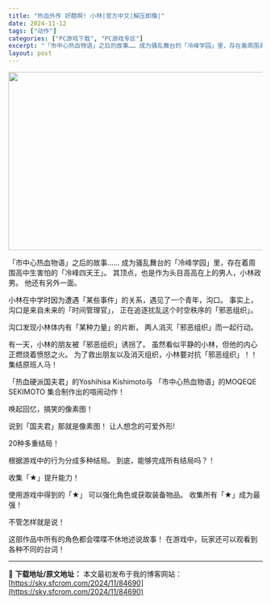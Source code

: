 ```yaml
---
title: "热血外传 好酷啊! 小林|官方中文|解压即撸|"
date: 2024-11-12
tags: ["动作"]
categories: ["PC游戏下载", "PC游戏专区"]
excerpt: "「市中心热血物语」之后的故事…… 成为骚乱舞台的「冷峰学园」里，存在着周围高中生害怕的「冷峰四天王」。 其顶点，也是作为头目高高在上的男人，小林政男。 他还有另外一面。 小林在中学时因为遭遇「某些事件」的关系，遇见了一个青年，沟口。 事实上，沟口是来自未来的「时间管理官」， 正在追逐扰乱这个时空秩序&hellip;"
layout: post
---
```


<img class="aligncenter size-full wp-image-84679" src="https://sky.sfcrom.com/wp-content/uploads/2024/11/2024111211133732.webp" alt="" width="616" height="353" />

「市中心热血物语」之后的故事……
成为骚乱舞台的「冷峰学园」里，存在着周围高中生害怕的「冷峰四天王」。
其顶点，也是作为头目高高在上的男人，小林政男。
他还有另外一面。

小林在中学时因为遭遇「某些事件」的关系，遇见了一个青年，沟口。
事实上，沟口是来自未来的「时间管理官」，
正在追逐扰乱这个时空秩序的「邪恶组织」。

沟口发现小林体内有「某种力量」的片断，
两人消灭「邪恶组织」而一起行动。

有一天，小林的朋友被「邪恶组织」诱拐了。
虽然看似平静的小林，但他的内心正燃烧着愤怒之火。
为了救出朋友以及消灭组织，小林要对抗「邪恶组织」！！
集结原班人马！

「热血硬派国夫君」的Yoshihisa Kishimoto与
「市中心热血物语」的MOQEQE SEKIMOTO
集合制作出的喧闹动作！

唤起回忆，搞笑的像素图！

说到「国夫君」那就是像素图！
让人想念的可爱外形!

20种多重结局！

根据游戏中的行为分成多种结局。
到底，能够完成所有结局吗？！

收集「★」提升能力！

使用游戏中得到的「★」
可以强化角色或获取装备物品。
收集所有「★」成为最强！

不管怎样就是说！

这部作品中所有的角色都会喋喋不休地述说故事！
在游戏中，玩家还可以观看到各种不同的台词！

---
📖 **下载地址/原文地址：** 本文最初发布于我的博客网站：[https://sky.sfcrom.com/2024/11/84690](https://sky.sfcrom.com/2024/11/84690)
